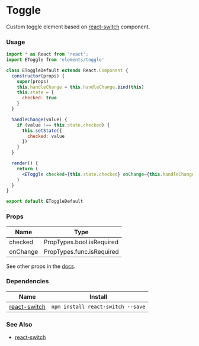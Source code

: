 # Toggle

Custom toggle element based on [react-switch](https://github.com/yogaboll/react-switch) component.

<!-- STORY -->

### Usage
```jsx
import * as React from 'react';
import EToggle from 'elements/toggle'

class EToggleDefault extends React.Component {
  constructor(props) {
    super(props)
    this.handleChange = this.handleChange.bind(this)
    this.state = {
      checked: true
    }
  }

  handleChange(value) {
    if (value !== this.state.checked) {
      this.setState({
        checked: value
      })
    }
  }

  render() {
    return (
      <EToggle checked={this.state.checked} onChange={this.handleChange} />
    )
  }
}

export default EToggleDefault
```

### Props

| Name     | Type                      |
|----------|---------------------------|
| checked  | PropTypes.bool.isRequired |
| onChange | PropTypes.func.isRequired |

See other props in the [docs](https://github.com/yogaboll/react-switch#api).

### Dependencies

| Name                                                     | Install                           |
|----------------------------------------------------------|-----------------------------------|
| [react-switch](https://github.com/yogaboll/react-switch) | `npm install react-switch --save` |

### See Also
- [react-switch](https://github.com/yogaboll/react-switch)

